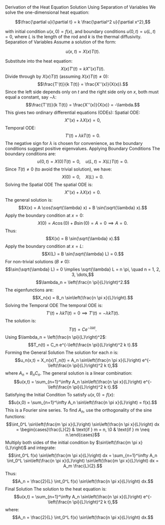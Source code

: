 Derivation of the Heat Equation Solution Using Separation of Variables
We solve the one-dimensional heat equation:

$$\frac{\partial u}{\partial t} = k \frac{\partial^2 u}{\partial x^2},$$

with initial condition $u(x,0) = f(x)$, and boundary conditions $u(0,t) = u(L,t) = 0$, where $L$ is the length of the rod and $k$ is the thermal diffusivity.
Separation of Variables
Assume a solution of the form:

$$u(x,t) = X(x)T(t).$$

Substitute into the heat equation:
$$X(x)T'(t) = k X''(x)T(t).$$
Divide through by $X(x)T(t)$ (assuming $X(x)T(t) \neq 0$):
$$\frac{T'(t)}{k T(t)} = \frac{X''(x)}{X(x)}.$$
Since the left side depends only on $t$ and the right side only on $x$, both must equal a constant, say $-\lambda$:
$$\frac{T'(t)}{k T(t)} = \frac{X''(x)}{X(x)} = -\lambda.$$
This gives two ordinary differential equations (ODEs):
Spatial ODE:
$$X''(x) + \lambda X(x) = 0,$$
Temporal ODE:
$$T'(t) + \lambda k T(t) = 0.$$
The negative sign for $\lambda$ is chosen for convenience, as the boundary conditions suggest positive eigenvalues.
Applying Boundary Conditions
The boundary conditions are:
$$u(0,t) = X(0)T(t) = 0, \quad u(L,t) = X(L)T(t) = 0.$$
Since $T(t) \neq 0$ (to avoid the trivial solution), we have:
$$X(0) = 0, \quad X(L) = 0.$$
Solving the Spatial ODE
The spatial ODE is:
$$X''(x) + \lambda X(x) = 0.$$
The general solution is:
$$X(x) = A \cos(\sqrt{\lambda} x) + B \sin(\sqrt{\lambda} x).$$
Apply the boundary condition at $x = 0$:
$$X(0) = A \cos(0) + B \sin(0) = A = 0 \implies A = 0.$$
Thus:
$$X(x) = B \sin(\sqrt{\lambda} x).$$
Apply the boundary condition at $x = L$:
$$X(L) = B \sin(\sqrt{\lambda} L) = 0.$$
For non-trivial solutions ($B \neq 0$):
$$\sin(\sqrt{\lambda} L) = 0 \implies \sqrt{\lambda} L = n \pi, \quad n = 1, 2, 3, \dots,$$
$$\lambda_n = \left(\frac{n \pi}{L}\right)^2.$$
The eigenfunctions are:
$$X_n(x) = B_n \sin\left(\frac{n \pi x}{L}\right).$$
Solving the Temporal ODE
The temporal ODE is:
$$T'(t) + \lambda k T(t) = 0 \implies T'(t) = -\lambda k T(t).$$
The solution is:
$$T(t) = C e^{-\lambda k t}.$$
Using $\lambda_n = \left(\frac{n \pi}{L}\right)^2$:
$$T_n(t) = C_n e^{-\left(\frac{n \pi}{L}\right)^2 k t}.$$
Forming the General Solution
The solution for each $n$ is:
$$u_n(x,t) = X_n(x)T_n(t) = A_n \sin\left(\frac{n \pi x}{L}\right) e^{-\left(\frac{n \pi}{L}\right)^2 k t},$$
where $A_n = B_n C_n$. The general solution is a linear combination:
$$u(x,t) = \sum_{n=1}^\infty A_n \sin\left(\frac{n \pi x}{L}\right) e^{-\left(\frac{n \pi}{L}\right)^2 k t}.$$
Satisfying the Initial Condition
To satisfy $u(x,0) = f(x)$:
$$u(x,0) = \sum_{n=1}^\infty A_n \sin\left(\frac{n \pi x}{L}\right) = f(x).$$
This is a Fourier sine series. To find $A_n$, use the orthogonality of the sine functions:
$$\int_0^L \sin\left(\frac{m \pi x}{L}\right) \sin\left(\frac{n \pi x}{L}\right) dx = \begin{cases}\frac{L}{2} & \text{if } m = n, \0 & \text{if } m \neq n.\end{cases}$$
Multiply both sides of the initial condition by $\sin\left(\frac{m \pi x}{L}\right)$ and integrate:
$$\int_0^L f(x) \sin\left(\frac{m \pi x}{L}\right) dx = \sum_{n=1}^\infty A_n \int_0^L \sin\left(\frac{n \pi x}{L}\right) \sin\left(\frac{m \pi x}{L}\right) dx = A_m \frac{L}{2}.$$
Thus:
$$A_n = \frac{2}{L} \int_0^L f(x) \sin\left(\frac{n \pi x}{L}\right) dx.$$
Final Solution
The solution to the heat equation is:
$$u(x,t) = \sum_{n=1}^\infty A_n \sin\left(\frac{n \pi x}{L}\right) e^{-\left(\frac{n \pi}{L}\right)^2 k t},$$
where:
$$A_n = \frac{2}{L} \int_0^L f(x) \sin\left(\frac{n \pi x}{L}\right) dx.$$
